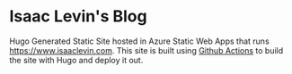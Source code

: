 # Isaac Levin's Blog

Hugo Generated Static Site hosted in Azure Static Web Apps that runs https://www.isaaclevin.com. This site is built using [Github Actions](https://github.com/features/actions) to build the site with Hugo and deploy it out.